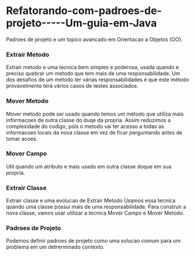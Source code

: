 # Refatorando-com-padroes-de-projeto-----Um-guia-em-Java

<p>Padroes de projeto e um topico avancado em Orientacao a Objetos (OO). <p>

<h3>Extrair Metodo</h3>
<p>Extrair metodo e uma tecnica bem simples e poderosa, usada quando e preciso quebrar um metodo que tem mais de uma responsabilidade. Um dos desafios de um método ter várias responsabilidades é que este método provavelmente terá vários casos de testes associados.</p>

<h3>Mover Metodo</h3>
<p>Mover metodo pode ser usado quando temos um método que utiliza mais informacoes de outra classe do duqe da propria. Assim reduzimos a complexidade do codigo, pois o metodo vai ter acesso a todas as informacoes locais da nova classe em vez de ficar perguntando antes de tomar acoes.</p>

<h3>Mover Campo</h3>
<p>Util quando um atributo e mais usado em outra classe doque em sua propria.</p>

<h3>Extrair Classe</h3>
<p>Extrair classe e uma evolucao de Extrair Metodo Usamos essa tecnica quando uma classe possui mais de uma responsabilidade. Para construir a nova classe, vamos usar utilizar a tecnica Mover Campo e Mover Metodo.</p>

<h3>Padroes de Projeto</h3>
<p>Podemos definir padroes de projeto como uma solucao comum para um problema em um detrerminado contexto.</p>
